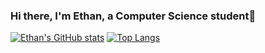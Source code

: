 ### Hi there, I'm Ethan, a Computer Science student👋

[![Ethan's GitHub stats](https://github-readme-stats-ethanbtlr.vercel.app/api?username=ethanbtlr&theme=synthwave&show_icons=true&count_private=true)](https://github-readme-stats-ethanbtlr.vercel.app/)
[![Top Langs](https://github-readme-stats-ethanbtlr.vercel.app/api/top-langs/?username=ethanbtlr&exclude_repo=dotfiles&theme=synthwave&show_icons=true&layout=compact&langs_count=10)](https://github-readme-stats-ethanbtlr.vercel.app/)



<!--
**ethanbtlr/ethanbtlr** is a ✨ _special_ ✨ repository because its `README.md` (this file) appears on your GitHub profile.

Here are some ideas to get you started:

- 🌱 I’m currently learning ...
- 👯 I’m looking to collaborate on ...
- 🤔 I’m looking for help with ...
- 💬 Ask me about ...
- 📫 How to reach me: ...
- 😄 Pronouns: ...
- ⚡ Fun fact: ...
-->
